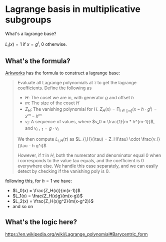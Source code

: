 # Lagrange basis in multiplicative subgroups

What's a lagrange base?

$L_i(x) = 1$ if $x = g^i$, $0$ otherwise.

## What's the formula?

[Arkworks](https://github.com/arkworks-rs/algebra/blob/e7eeea3f2ac7d621f68089b978097403dd02e91b/poly/src/domain/radix2/mod.rs#L116) has the formula to construct a lagrange base:

> Evaluate all Lagrange polynomials at $\tau$ to get the lagrange coefficients.
> Define the following as
> - $H$: The coset we are in, with generator $g$ and offset $h$
> - $m$: The size of the coset $H$
> - $Z_H$: The vanishing polynomial for $H$. $Z_H(x) = \prod_{i \in [m]} (x - h \cdot g^i) = x^m - h^m$
> - $v_i$: A sequence of values, where $v_0 = \frac{1}{m * h^{m-1}}$, and $v_{i + 1} = g \cdot v_i$
>
> We then compute $L_{i,H}(\tau)$ as $L_{i,H}(\tau) = Z_H(\tau) \cdot \frac{v_i}{\tau - h g^i}$
>
> However, if $\tau$ in $H$, both the numerator and denominator equal 0
> when i corresponds to the value tau equals, and the coefficient is 0 everywhere else.
> We handle this case separately, and we can easily detect by checking if the vanishing poly is 0.

following this, for $h=1$ we have:

* $L_0(x) = \frac{Z_H(x)}{m(x-1)}$
* $L_1(x) = \frac{Z_H(x)g}{m(x-g)}$
* $L_2(x) = \frac{Z_H(x)g^2}{m(x-g^2)}$
* and so on


## What's the logic here?

https://en.wikipedia.org/wiki/Lagrange_polynomial#Barycentric_form
